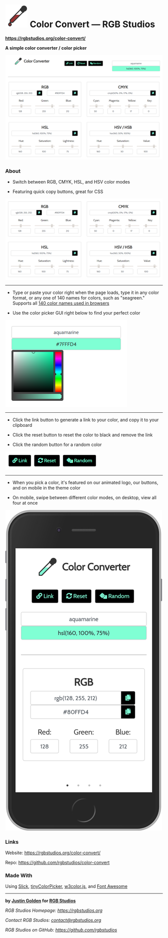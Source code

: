 # <img src="img/logo-red.svg" width="72px"> Color Convert &mdash; RGB Studios

**https://rgbstudios.org/color-convert/**

**A simple color converter / color picker**

<img src="img/screenshot-desktop.png">

### About

- Switch between RGB, CMYK, HSL, and HSV color modes

- Featuring quick copy buttons, great for CSS

<img src="img/screenshot-color-modes.png">

<hr>

- Type or paste your color right when the page loads, type it in any color format, or any one of 140 names for colors, such as "seagreen." Supports all [140 color names used in browsers](https://www.w3schools.com/tags/ref_colornames.asp)

- Use the color picker GUI right below to find your perfect color

<img src="img/screenshot-gui-picker.png">

<hr>

- Click the link button to generate a link to your color, and copy it to your clipboard

- Click the reset button to reset the color to black and remove the link

- Click the random button for a random color

<img src="img/screenshot-top-buttons.png">

<hr>

- When you pick a color, it's featured on our animated logo, our buttons, and on mobile in the theme color

- On mobile, swipe between different color modes, on desktop, view all four at once

<img src="img/screenshot-mobile.png">

### Links

Website: https://rgbstudios.org/color-convert/

Repo: https://github.com/rgbstudios/color-convert

### Made With

Using [Slick](http://kenwheeler.github.io/slick/), [tinyColorPicker](https://github.com/PitPik/tinyColorPicker), [w3color.js](https://www.w3schools.com/lib/w3color.js), and [Font Awesome](https://fontawesome.com/)

<hr>

**by [Justin Golden](https://justingolden21.github.io) for [RGB Studios](https://rgbstudios.org)**

*RGB Studios Homepage: https://rgbstudios.org*

*Contact RGB Studios: contact@rgbstudios.org*

*RGB Studios on GitHub: https://github.com/rgbstudios*
